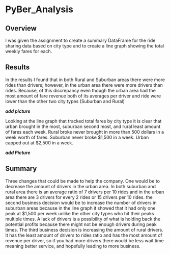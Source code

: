# PyBer_Analysis

## Overview
I was given the assignment to create a summary DataFrame for the ride sharing data based on city type and to create a line graph showing the total weekly fares for each.

## Results
In the results I found that in both Rural and Suburban areas there were more rides than drivers; however, in the urban area there were more drivers than rides. Because, of this discrepancy even though the urban area had the most amount of fare revenue both of its averages per driver and ride were lower than the other two city types (Suburban and Rural)

***add picture***

Looking at the line graph that tracked total fares by city type it is clear that urban brought in the most, suburban second most, and rural least amount of fares each week. Rural broke never brought in more than 500 dollars in a week worth of fares. Suburban never broke $1,500 in a week. Urban capped out at $2,500 in a week.

***add Picture***

## Summary
Three changes that could be made to help the company. One would be to decrease the amount of drivers in the urban area. In both suburban and rural area there is an average ratio of 7 drivers per 10 rides and in the urban area there are 3 drivers for every 2 rides or 15 drivers per 10 rides. the second business decision would be to increase the number of drivers in suburban areas because in the line graph it showed that it had only one peak at $1,500 per week unlike the other city types who hit their peaks multiple times. A lack of drivers is a possibility of what is holding back the potential profits because there might not be enough drivers during peak times. The third business decision is increasing the amount of rural drivers. It has the least amount of drivers to rides ratio and has the most amount of revenue per driver, so if you had more drivers there would be less wait time meaning better service, and hopefully leading to more business.